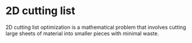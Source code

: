# 2D cutting list
2D cutting list optimization is a mathematical problem that involves cutting large sheets of material into smaller pieces with minimal waste. 
